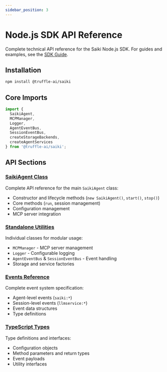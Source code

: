 ```yaml
---
sidebar_position: 3
---
```


# Node.js SDK API Reference

Complete technical API reference for the Saiki Node.js SDK. For guides and examples, see the [SDK Guide](/docs/guides/nodejs-sdk).

## Installation

```bash
npm install @truffle-ai/saiki
```

## Core Imports

```typescript
import {
  SaikiAgent,
  MCPManager,
  Logger,
  AgentEventBus,
  SessionEventBus,
  createStorageBackends,
  createAgentServices
} from '@truffle-ai/saiki';
```

## API Sections

### [SaikiAgent Class](./saiki-agent)
Complete API reference for the main `SaikiAgent` class:
- Constructor and lifecycle methods (`new SaikiAgent()`, `start()`, `stop()`)
- Core methods (`run`, session management)
- Configuration management
- MCP server integration

### [Standalone Utilities](./utilities)
Individual classes for modular usage:
- `MCPManager` - MCP server management
- `Logger` - Configurable logging
- `AgentEventBus` & `SessionEventBus` - Event handling
- Storage and service factories

### [Events Reference](./events)
Complete event system specification:
- Agent-level events (`saiki:*`)
- Session-level events (`llmservice:*`)
- Event data structures
- Type definitions

### [TypeScript Types](./types)
Type definitions and interfaces:
- Configuration objects
- Method parameters and return types
- Event payloads
- Utility interfaces 